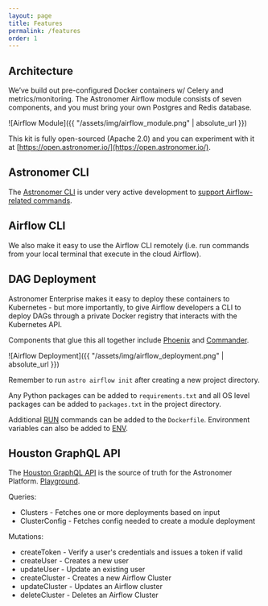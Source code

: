 ```yaml
---
layout: page
title: Features
permalink: /features
order: 1
---
```


## Architecture

We’ve build out pre-configured Docker containers w/ Celery and metrics/monitoring.
The Astronomer Airflow module consists of seven components, and you must bring
your own Postgres and Redis database.

![Airflow Module]({{ "/assets/img/airflow_module.png" | absolute_url }})

This kit is fully open-sourced (Apache 2.0) and you can experiment with it at
[https://open.astronomer.io/](https://open.astronomer.io/).

## Astronomer CLI

The [Astronomer CLI](https://github.com/astronomerio/astro-cli) is
under very active development to
[support Airflow-related commands](https://github.com/astronomerio/astro-cli/blob/master/cmd/airflow.go).

## Airflow CLI

We also make it easy to use the Airflow CLI remotely
(i.e. run commands from your local terminal that execute in the
cloud Airflow).

## DAG Deployment

Astronomer Enterprise makes it easy to deploy these containers
to Kubernetes - but more importantly, to give Airflow developers a
CLI to deploy DAGs through a private Docker registry that interacts
with the Kubernetes API.

Components that glue this all together include
[Phoenix](https://github.com/astronomerio/phoenix) and
[Commander](https://github.com/astronomerio/commander).

![Airflow Deployment]({{ "/assets/img/airflow_deployment.png" | absolute_url }})

Remember to run `astro airflow init` after creating a new project directory.

Any Python packages can be added to `requirements.txt` and all OS level packages can be added to `packages.txt` in the project directory.

Additional [RUN](https://docs.docker.com/engine/reference/builder/#run
) commands can be added to the `Dockerfile`. Environment variables can also be added to [ENV](https://docs.docker.com/engine/reference/builder/#env).

## Houston GraphQL API

The [Houston GraphQL API](https://github.com/astronomerio/houston-api)
is the source of truth for the Astronomer Platform.
[Playground](https://houston.astronomer.win/playground).

Queries:

* Clusters - Fetches one or more deployments based on input
* ClusterConfig - Fetches config needed to create a module deployment

Mutations:

* createToken - Verify a user's credentials and issues a token if valid
* createUser - Creates a new user
* updateUser - Update an existing user
* createCluster - Creates a new Airflow Cluster
* updateCluster - Updates an Airflow cluster
* deleteCluster - Deletes an Airflow Cluster
